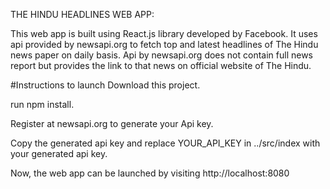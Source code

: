 THE HINDU HEADLINES WEB APP:

This web app is built using React.js library developed by Facebook. It uses api provided by newsapi.org to fetch top and latest headlines of The Hindu news paper on daily basis. Api by newsapi.org does not contain full news report but provides the link to that news on official website of The Hindu.

#Instructions to launch
Download this project.

run npm install.

Register at newsapi.org to generate your Api key.

Copy the generated api key and replace YOUR_API_KEY in ../src/index with your generated api key.

Now, the web app can be launched by visiting http://localhost:8080